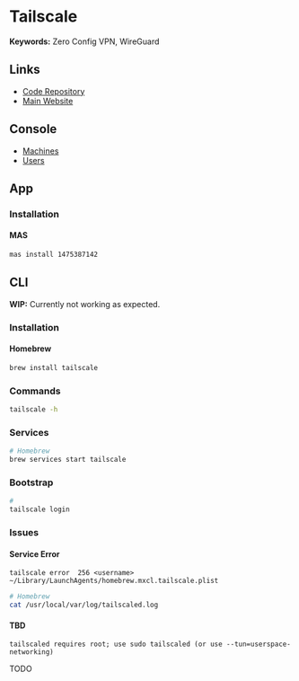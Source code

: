 # Tailscale

<!--
https://artifacthub.io/packages/helm/gabe565/headscale
-->

**Keywords:** Zero Config VPN, WireGuard

## Links

- [Code Repository](https://github.com/tailscale/tailscale)
- [Main Website](https://tailscale.com)

## Console

- [Machines](https://login.tailscale.com/admin/machines)
- [Users](https://login.tailscale.com/admin/users)

## App

### Installation

#### MAS

```sh
mas install 1475387142
```

## CLI

**WIP:** Currently not working as expected.

### Installation

#### Homebrew

```sh
brew install tailscale
```

### Commands

```sh
tailscale -h
```

### Services

```sh
# Homebrew
brew services start tailscale
```

### Bootstrap

```sh
#
tailscale login
```

### Issues

#### Service Error

```log
tailscale error  256 <username> ~/Library/LaunchAgents/homebrew.mxcl.tailscale.plist
```

```sh
# Homebrew
cat /usr/local/var/log/tailscaled.log
```

#### TBD

```log
tailscaled requires root; use sudo tailscaled (or use --tun=userspace-networking)
```

TODO
